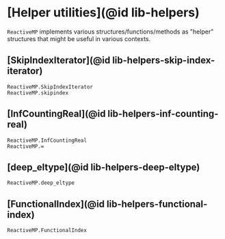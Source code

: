 
# [Helper utilities](@id lib-helpers)

`ReactiveMP` implements various structures/functions/methods as "helper" structures that might be useful in various contexts.

## [SkipIndexIterator](@id lib-helpers-skip-index-iterator)

```@docs
ReactiveMP.SkipIndexIterator
ReactiveMP.skipindex
```

## [InfCountingReal](@id lib-helpers-inf-counting-real)

```@docs
ReactiveMP.InfCountingReal
ReactiveMP.∞
```

## [deep_eltype](@id lib-helpers-deep-eltype)

```@docs
ReactiveMP.deep_eltype
```

## [FunctionalIndex](@id lib-helpers-functional-index)

```@docs
ReactiveMP.FunctionalIndex
```